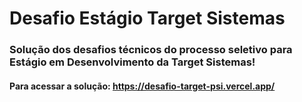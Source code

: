 
# Desafio Estágio Target Sistemas

### Solução dos desafios técnicos do processo seletivo para Estágio em Desenvolvimento da Target Sistemas!

#### Para acessar a solução: https://desafio-target-psi.vercel.app/
